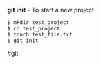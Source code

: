 **git init** - To start a new project

	$ mkdir test_project
	$ cd test_project
	$ touch test_file.txt
	$ git init
	
#git